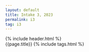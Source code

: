 ```yaml
---
layout: default
title: Intake 3, 2023
permalink: i3
tag: i3
---
```

{% include header.html %}
<br>
{{page.title}}
{% include tags.html %}
